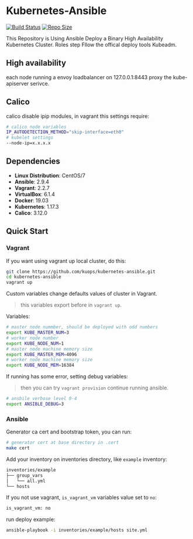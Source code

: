 # Kubernetes-Ansible

[![Build Status](https://travis-ci.com/kuops/kubernetes-ansible.svg?branch=master)](https://travis-ci.com/kuops/kubernetes-ansible)
[![Repo Size](https://img.shields.io/github/repo-size/kuops/kubernetes-ansible)](https://github.com/kuops/kubernetes-ansible)

<!-- markdownlint-disable MD013 -->
This Repository is Using Ansible Deploy a Binary High Availability Kubernetes Cluster. Roles step Fllow the offical deploy tools Kubeadm.

## High availability

each node running a envoy loadbalancer on 127.0.0.1:8443 proxy the kube-apiserver serivce.

## Calico

calico disable ipip modules, in vagrant this settings require:

```bash
# calico node variables
IP_AUTODETECTION_METHOD="skip-interface=eth0"
# kubelet settings
--node-ip=x.x.x.x
```

## Dependencies

- **Linux Distribution**: CentOS/7
- **Ansible**: 2.9.4
- **Vagrant**: 2.2.7
- **VirtualBox**: 6.1.4
- **Docker**: 19.03
- **Kubernetes**: 1.17.3
- **Calico**: 3.12.0

## Quick Start

### Vagrant

If you want using vagrant up local cluster, do this:

```bash
git clone https://github.com/kuops/kubernetes-ansible.git
cd kubernetes-ansible
vagrant up
```

Custom variables change defaults values of cluster in Vagrant.

> this variables export before in `vagrant up`.

Variables:

```bash
# master node nummber, should be deployed with odd numbers
export KUBE_MASTER_NUM=3
# worker node number
export KUBE_NODE_NUM=1
# master node machine memory size
export KUBE_MASTER_MEM=4096
# worker node machine memory size
export KUBE_NODE_MEM=16384
```

If running has some error, setting debug variables:

> then you can try `vagrant provision` continue running ansible.

```bash
# ansbile verbose level 0-4
export ANSIBLE_DEBUG=3
```

### Ansible

Generator ca cert and bootstrap token, you can run:

```bash
# generator cert at base directory in .cert
make cert
```

Add your inventory on inventories directory, like `example` inventory:

```bash
inventories/example
├── group_vars
│   └── all.yml
└── hosts
```

If you not use vagrant, `is_vagrant_vm` variables value set to `no`:

```bash
is_vagrant_vm: no
```

run deploy example:

```bash
ansible-playbook -i inventories/example/hosts site.yml
```
